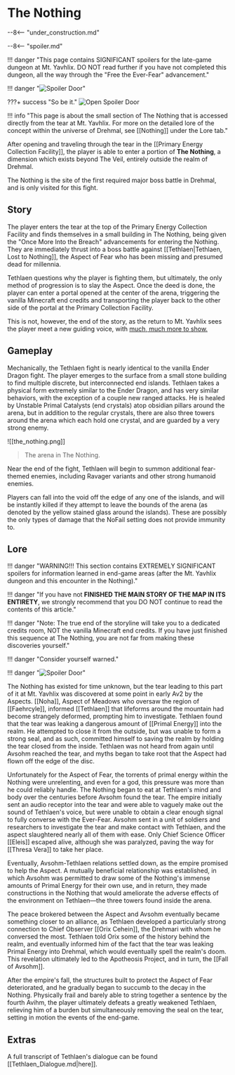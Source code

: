 # The Nothing

--8<-- "under_construction.md"

--8<-- "spoiler.md"

!!! danger "This page contains SIGNIFICANT spoilers for the late-game dungeon at Mt. Yavhlix. DO NOT read further if you have not completed this dungeon, all the way through the "Free the Ever-Fear" advancement." 

!!! danger "![Spoiler Door](/assets/img/spoiler_door.png)"

???+ success "So be it."
    ![Open Spoiler Door](/assets/img/yav_dooropen.png)

!!! info "This page is about the small section of The Nothing that is accessed directly from the tear at Mt. Yavhlix. For more on the detailed lore of the concept within the universe of Drehmal, see [[Nothing]] under the Lore tab."

After opening and traveling through the tear in the [[Primary Energy Collection Facility]], the player is able to enter a portion of **The Nothing**, a dimension which exists beyond The Veil, entirely outside the realm of Drehmal.

The Nothing is the site of the first required major boss battle in Drehmal, and is only visited for this fight.

## Story
The player enters the tear at the top of the Primary Energy Collection Facility and finds themselves in a small building in The Nothing, being given the "Once More Into the Breach" advancements for entering the Nothing. They are immediately thrust into a boss battle against [[Tethlaen|Tethlaen, Lost to Nothing]], the Aspect of Fear who has been missing and presumed dead for millennia.

Tethlaen questions why the player is fighting them, but ultimately, the only method of progression is to slay the Aspect. Once the deed is done, the player can enter a portal opened at the center of the arena, triggering the vanilla Minecraft end credits and transporting the player back to the other side of the portal at the Primary Collection Facility.

This is not, however, the end of the story, as the return to Mt. Yavhlix sees the player meet a new guiding voice, with [much, much more to show.](/Story_and_Features/Story_Locations/End-Game_Locations/)

## Gameplay
Mechanically, the Tethlaen fight is nearly identical to the vanilla Ender Dragon fight. The player emerges to the surface from a small stone building to find multiple discrete, but interconnected end islands. Tethlaen takes a physical form extremely similar to the Ender Dragon, and has very similar behaviors, with the exception of a couple new ranged attacks. He is healed by Unstable Primal Catalysts (end crystals) atop obsidian pillars around the arena, but in addition to the regular crystals, there are also three towers around the arena which each hold one crystal, and are guarded by a very strong enemy.

![[the_nothing.png]]
> The arena in The Nothing.

Near the end of the fight, Tethlaen will begin to summon additional fear-themed enemies, including Ravager variants and other strong humanoid enemies.

Players can fall into the void off the edge of any one of the islands, and will be instantly killed if they attempt to leave the bounds of the arena (as denoted by the yellow stained glass around the islands). These are possibly the only types of damage that the NoFail setting does not provide immunity to.

## Lore
!!! danger "WARNING!!! This section contains EXTREMELY SIGNIFICANT spoilers for information learned in end-game areas (after the Mt. Yavhlix dungeon and this encounter in the Nothing)."

!!! danger "If you have not **FINISHED THE MAIN STORY OF THE MAP IN ITS ENTIRETY**, we strongly recommend that you DO NOT continue to read the contents of this article."

!!! danger "Note: The true end of the storyline will take you to a dedicated credits room, NOT the vanilla Minecraft end credits. If you have just finished this sequence at The Nothing, you are not far from making these discoveries yourself."

!!! danger "Consider yourself warned."

!!! danger "![Spoiler Door](/assets/img/spoiler_door.png)"

The Nothing has existed for time unknown, but the tear leading to this part of it at Mt. Yavhlix was discovered at some point in early Av2 by the Aspects. [[Noha]], Aspect of Meadows who oversaw the region of [[Faehrcyle]], informed [[Tethlaen]] that lifeforms around the mountain had become strangely deformed, prompting him to investigate. Tethlaen found that the tear was leaking a dangerous amount of [[Primal Energy]] into the realm. He attempted to close it from the outside, but was unable to form a strong seal, and as such, committed himself to saving the realm by holding the tear closed from the inside. Tethlaen was not heard from again until Avsohm reached the tear, and myths began to take root that the Aspect had flown off the edge of the disc.

Unfortunately for the Aspect of Fear, the torrents of primal energy within the Nothing were unrelenting, and even for a god, this pressure was more than he could reliably handle. The Nothing began to eat at Tethlaen's mind and body over the centuries before Avsohm found the tear. The empire initially sent an audio receptor into the tear and were able to vaguely make out the sound of Tethlaen's voice, but were unable to obtain a clear enough signal to fully converse with the Ever-Fear. Avsohm sent in a unit of soldiers and researchers to investigate the tear and make contact with Tethlaen, and the aspect slaughtered nearly all of them with ease. Only Chief Science Officer [[Eleis]] escaped alive, although she was paralyzed, paving the way for [[Thresa Vera]] to take her place. 

Eventually, Avsohm-Tethlaen relations settled down, as the empire promised to help the Aspect. A mutually beneficial relationship was established, in which Avsohm was permitted to draw some of the Nothing's immense amounts of Primal Energy for their own use, and in return, they made constructions in the Nothing that would ameliorate the adverse effects of the environment on Tethlaen—the three towers found inside the arena.

The peace brokered between the Aspect and Avsohm eventually became something closer to an alliance, as Tethlaen developed a particularly strong connection to Chief Observer [[Orix Cehein]], the Drehmari with whom he conversed the most. Tethlaen told Orix some of the history behind the realm, and eventually informed him of the fact that the tear was leaking Primal Energy into Drehmal, which would eventually spell the realm's doom. This revelation ultimately led to the Apotheosis Project, and in turn, the [[Fall of Avsohm]].

After the empire's fall, the structures built to protect the Aspect of Fear deteriorated, and he gradually began to succumb to the decay in the Nothing. Physically frail and barely able to string together a sentence by the fourth Avihm, the player ultimately defeats a greatly weakened Tethlaen, relieving him of a burden but simultaneously removing the seal on the tear, setting in motion the events of the end-game.

## Extras
A full transcript of Tethlaen's dialogue can be found [[Tethlaen_Dialogue.md|here]].